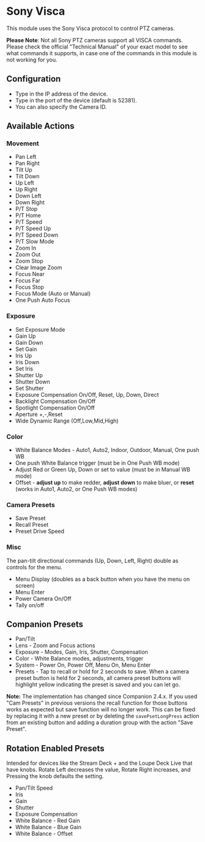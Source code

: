 # Sony Visca

This module uses the Sony Visca protocol to control PTZ cameras.

**Please Note**: Not all Sony PTZ cameras support all VISCA commands. Please check the official "Technical Manual" of your exact model to see what commands it supports, in case one of the commands in this module is not working for you.

## Configuration

- Type in the IP address of the device.
- Type in the port of the device (default is 52381).
- You can also specify the Camera ID.

## Available Actions

### Movement

- Pan Left
- Pan Right
- Tilt Up
- Tilt Down
- Up Left
- Up Right
- Down Left
- Down Right
- P/T Stop
- P/T Home
- P/T Speed
- P/T Speed Up
- P/T Speed Down
- P/T Slow Mode
- Zoom In
- Zoom Out
- Zoom Stop
- Clear Image Zoom
- Focus Near
- Focus Far
- Focus Stop
- Focus Mode (Auto or Manual)
- One Push Auto Focus

### Exposure

- Set Exposure Mode
- Gain Up
- Gain Down
- Set Gain
- Iris Up
- Iris Down
- Set Iris
- Shutter Up
- Shutter Down
- Set Shutter
- Exposure Compensation On/Off, Reset, Up, Down, Direct
- Backlight Compensation On/Off
- Spotlight Compensation On/Off
- Aperture +,-,Reset
- Wide Dynamic Range (Off,Low,Mid,High)

### Color

- White Balance Modes - Auto1, Auto2, Indoor, Outdoor, Manual, One push WB
- One push White Balance trigger (must be in One Push WB mode)
- Adjust Red or Green Up, Down or set to value (must be in Manual WB mode)
- Offset - **adjust up** to make redder, **adjust down** to make bluer, or **reset** (works in Auto1, Auto2, or One Push WB modes)

### Camera Presets

- Save Preset
- Recall Preset
- Preset Drive Speed

### Misc

The pan-tilt directional commands (Up, Down, Left, Right) double as controls for the menu.

- Menu Display (doubles as a back button when you have the menu on screen)
- Menu Enter
- Power Camera On/Off
- Tally on/off

## Companion Presets

- Pan/Tilt
- Lens - Zoom and Focus actions
- Exposure - Modes, Gain, Iris, Shutter, Compensation
- Color - White Balance modes, adjustments, trigger
- System - Power On, Power Off, Menu On, Menu Enter
- Presets - Tap to recall or hold for 2 seconds to save. When a camera preset button is held for 2 seconds, all camera preset buttons will highlight yellow indicating the preset is saved and you can let go.

**Note:** The implementation has changed since Companion 2.4.x. If you used "Cam Presets" in previous versions the recall function for those buttons works as expected but save function will no longer work. This can be fixed by replacing it with a new preset or by deleting the `savePsetLongPress` action from an existing button and adding a duration group with the action "Save Preset".

## Rotation Enabled Presets

Intended for devices like the Stream Deck + and the Loupe Deck Live that have knobs. Rotate Left decreases the value, Rotate Right increases, and Pressing the knob defaults the setting.

- Pan/Tilt Speed
- Iris
- Gain
- Shutter
- Exposure Compensation
- White Balance - Red Gain
- White Balance - Blue Gain
- White Balance - Offset
